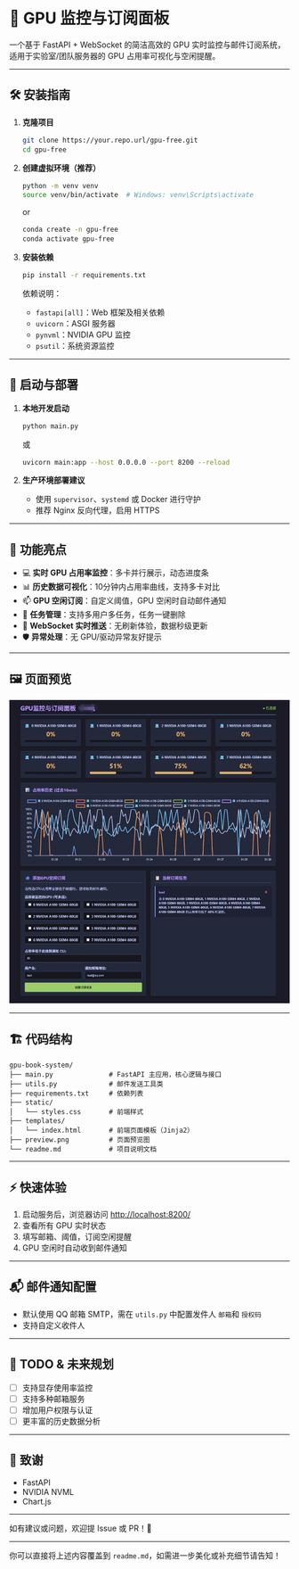 # 🚀 GPU 监控与订阅面板

一个基于 FastAPI + WebSocket 的简洁高效的 GPU 实时监控与邮件订阅系统，适用于实验室/团队服务器的 GPU 占用率可视化与空闲提醒。

---

## 🛠️ 安装指南

1. **克隆项目**

   ```bash
   git clone https://your.repo.url/gpu-free.git
   cd gpu-free
   ```
2. **创建虚拟环境（推荐）**

   ```bash
   python -m venv venv
   source venv/bin/activate  # Windows: venv\Scripts\activate
   ```
   or
   ```bash
   conda create -n gpu-free
   conda activate gpu-free
   ```
4. **安装依赖**

   ```bash
   pip install -r requirements.txt
   ```

   依赖说明：

   - `fastapi[all]`：Web 框架及相关依赖
   - `uvicorn`：ASGI 服务器
   - `pynvml`：NVIDIA GPU 监控
   - `psutil`：系统资源监控

---

## 🚦 启动与部署

1. **本地开发启动**

   ```bash
   python main.py
   ```

   或

   ```bash
   uvicorn main:app --host 0.0.0.0 --port 8200 --reload
   ```
2. **生产环境部署建议**

   - 使用 `supervisor`、`systemd` 或 Docker 进行守护
   - 推荐 Nginx 反向代理，启用 HTTPS

---

## 🌈 功能亮点

- 💻 **实时 GPU 占用率监控**：多卡并行展示，动态进度条
- 📊 **历史数据可视化**：10分钟内占用率曲线，支持多卡对比
- 📫 **GPU 空闲订阅**：自定义阈值，GPU 空闲时自动邮件通知
- 📝 **任务管理**：支持多用户多任务，任务一键删除
- 🔌 **WebSocket 实时推送**：无刷新体验，数据秒级更新
- 🛡️ **异常处理**：无 GPU/驱动异常友好提示

---

## 🖼️ 页面预览

![预览图](preview.png)

---

## 🏗️ 代码结构

```
gpu-book-system/
├── main.py              # FastAPI 主应用，核心逻辑与接口
├── utils.py             # 邮件发送工具类
├── requirements.txt     # 依赖列表
├── static/
│   └── styles.css       # 前端样式
├── templates/
│   └── index.html       # 前端页面模板（Jinja2）
├── preview.png          # 页面预览图
└── readme.md            # 项目说明文档
```

---

## ⚡ 快速体验

1. 启动服务后，浏览器访问 [http://localhost:8200/](http://localhost:8200/)
2. 查看所有 GPU 实时状态
3. 填写邮箱、阈值，订阅空闲提醒
4. GPU 空闲时自动收到邮件通知

---

## 📬 邮件通知配置

- 默认使用 QQ 邮箱 SMTP，需在 `utils.py` 中配置发件人 `邮箱`和 `授权码`
- 支持自定义收件人

---

## 🧩 TODO & 未来规划

- [ ] 支持显存使用率监控
- [ ] 支持多种邮箱服务
- [ ] 增加用户权限与认证
- [ ] 更丰富的历史数据分析

---

## 🙏 致谢

- FastAPI
- NVIDIA NVML
- Chart.js

---

如有建议或问题，欢迎提 Issue 或 PR！🎉

---

你可以直接将上述内容覆盖到 `readme.md`，如需进一步美化或补充细节请告知！
